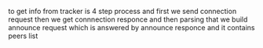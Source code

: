 to get info from tracker is 4 step process and first we send connection request then we get connnection responce and then parsing that we build announce request which is answered by announce responce and it contains peers list